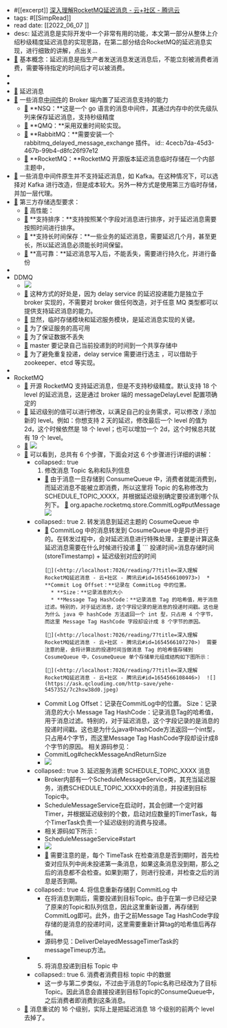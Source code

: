 - #[[excerpt]] [深入理解RocketMQ延迟消息 - 云+社区 - 腾讯云](https://cloud.tencent.com/developer/article/1581368)
- tags: #[[SimpRead]]
- read date: [[2022_06_07  ]]
- desc: 延迟消息是实际开发中一个非常有用的功能，本文第一部分从整体上介绍秒级精度延迟消息的实现思路，在第二部分结合RocketMQ的延迟消息实现，进行细致的讲解，点出关...
- [📌](<http://localhost:7026/reading/7?title=深入理解RocketMQ延迟消息 - 云+社区 - 腾讯云#id=1654564191307>)  基本概念：延迟消息是指生产者发送消息发送消息后，不能立刻被消费者消费，需要等待指定的时间后才可以被消费。
-
-
- [📌](<http://localhost:7026/reading/7?title=深入理解RocketMQ延迟消息 - 云+社区 - 腾讯云#id=1654564199168>)  延迟消息
- [📌](<http://localhost:7026/reading/7?title=深入理解RocketMQ延迟消息 - 云+社区 - 腾讯云#id=1654564184432>)  一些消息[中间件](https://cloud.tencent.com/product/tdmq?from=10680)的 Broker 端内置了延迟消息支持的能力
	- [📌](<http://localhost:7026/reading/7?title=深入理解RocketMQ延迟消息 - 云+社区 - 腾讯云#id=1654564179730>)  **NSQ：**这是一个 go 语言的消息中间件，其通过内存中的优先级队列来保存延迟消息，支持秒级精度
	- [📌](<http://localhost:7026/reading/7?title=深入理解RocketMQ延迟消息 - 云+社区 - 腾讯云#id=1654564231604>)  **QMQ：**采用双重时间轮实现。
	- [📌](<http://localhost:7026/reading/7?title=深入理解RocketMQ延迟消息 - 云+社区 - 腾讯云#id=1654564246738>)  **RabbitMQ：**需要安装一个 rabbitmq_delayed_message_exchange 插件。
	  id:: 4cecb7da-45d3-467b-99b4-d8fc26f97e12
	- [📌](<http://localhost:7026/reading/7?title=深入理解RocketMQ延迟消息 - 云+社区 - 腾讯云#id=1654564251474>)  **RocketMQ：**RocketMQ 开源版本延迟消息临时存储在一个内部主题中，
- [📌](<http://localhost:7026/reading/7?title=深入理解RocketMQ延迟消息 - 云+社区 - 腾讯云#id=1654564358985>)  一些消息中间件原生并不支持延迟消息，如 Kafka。在这种情况下，可以选择对 Kafka 进行改造，但是成本较大。另外一种方式是使用第三方临时存储，并加一层代理。
- [📌](<http://localhost:7026/reading/7?title=深入理解RocketMQ延迟消息 - 云+社区 - 腾讯云#id=1654564386796>)  第三方存储选型要求：
	- [📌](<http://localhost:7026/reading/7?title=深入理解RocketMQ延迟消息 - 云+社区 - 腾讯云#id=1654564390232>)  高性能：
	- [📌](<http://localhost:7026/reading/7?title=深入理解RocketMQ延迟消息 - 云+社区 - 腾讯云#id=1654564409786>)  **支持排序：**支持按照某个字段对消息进行排序，对于延迟消息需要按照时间进行排序。
	- [📌](<http://localhost:7026/reading/7?title=深入理解RocketMQ延迟消息 - 云+社区 - 腾讯云#id=1654564431338>)  **支持长时间保存：**一些业务的延迟消息，需要延迟几个月，甚至更长，所以延迟消息必须能长时间保留。
	- [📌](<http://localhost:7026/reading/7?title=深入理解RocketMQ延迟消息 - 云+社区 - 腾讯云#id=1654564442978>)  **高可靠：**延迟消息写入后，不能丢失，需要进行持久化，并进行备份
-
- DDMQ
	- ![](https://ask.qcloudimg.com/http-save/yehe-5457352/bv64pwxfcb.jpeg)
	- [📌](<http://localhost:7026/reading/7?title=深入理解RocketMQ延迟消息 - 云+社区 - 腾讯云#id=1654564838304>)  这种方式的好处是，因为 delay service 的延迟投递能力是独立于 broker 实现的，不需要对 broker 做任何改造，对于任意 MQ 类型都可以提供支持延迟消息的能力。
	- [📌](<http://localhost:7026/reading/7?title=深入理解RocketMQ延迟消息 - 云+社区 - 腾讯云#id=1654564347706>)  显然，临时存储模块和延迟服务模块，是延迟消息实现的关键。
	- [📌](<http://localhost:7026/reading/7?title=深入理解RocketMQ延迟消息 - 云+社区 - 腾讯云#id=1654564925637>)  为了保证服务的高可用
	- [📌](<http://localhost:7026/reading/7?title=深入理解RocketMQ延迟消息 - 云+社区 - 腾讯云#id=1654564928550>)  为了保证数据不丢失
	- [📌](<http://localhost:7026/reading/7?title=深入理解RocketMQ延迟消息 - 云+社区 - 腾讯云#id=1654564980463>)  master 要记录自己当前投递到的时间到一个共享存储中
	- [📌](<http://localhost:7026/reading/7?title=深入理解RocketMQ延迟消息 - 云+社区 - 腾讯云#id=1654564985823>)  为了避免重复投递，delay service 需要进行选主  ，可以借助于 zookeeper、etcd 等实现。
-
- RocketMQ
	- [📌](<http://localhost:7026/reading/7?title=深入理解RocketMQ延迟消息 - 云+社区 - 腾讯云#id=1654565024047>)  开源 RocketMQ 支持延迟消息，但是不支持秒级精度。默认支持 18 个 level 的延迟消息，这是通过 broker 端的 messageDelayLevel 配置项确定的
	- [📌](<http://localhost:7026/reading/7?title=深入理解RocketMQ延迟消息 - 云+社区 - 腾讯云#id=1654565051741>)  延迟级别的值可以进行修改，以满足自己的业务需求，可以修改 / 添加新的 level。例如：你想支持 2 天的延迟，修改最后一个 level 的值为 2d，这个时候依然是 18 个 level；也可以增加一个 2d，这个时候总共就有 19 个 level。
	- [📌](<http://localhost:7026/reading/7?title=深入理解RocketMQ延迟消息 - 云+社区 - 腾讯云#id=1654565132382>)  ![](https://ask.qcloudimg.com/http-save/yehe-5457352/iuvhrfhpff.jpeg)
	- [📌](<http://localhost:7026/reading/7?title=深入理解RocketMQ延迟消息 - 云+社区 - 腾讯云#id=1654565141805>)  可以看到，总共有 6 个步骤，下面会对这 6 个步骤进行详细的讲解：
		- collapsed:: true
		  1.  修改消息 Topic 名称和队列信息
			- [📌](<http://localhost:7026/reading/7?title=深入理解RocketMQ延迟消息 - 云+社区 - 腾讯云#id=1654565311792>)  由于消息一旦存储到 ConsumeQueue 中，消费者就能消费到，而延迟消息不能被立即消费，所以这里将 Topic 的名称修改为 SCHEDULE_TOPIC_XXXX，并根据延迟级别确定要投递到哪个队列下。
			  [📌](<http://localhost:7026/reading/7?title=深入理解RocketMQ延迟消息 - 云+社区 - 腾讯云#id=1654565998386>)  org.apache.rocketmq.store.CommitLog#putMessage
			  ![](https://ask.qcloudimg.com/http-save/yehe-5457352/j4qjv0o9lm.jpeg)
		- collapsed:: true
		  2.  转发消息到延迟主题的 CosumeQueue 中
			- [📌](<http://localhost:7026/reading/7?title=深入理解RocketMQ延迟消息 - 云+社区 - 腾讯云#id=1654566025347>)  CommitLog 中的消息转发到 CosumeQueue 中是异步进行的。在转发过程中，会对延迟消息进行特殊处理，主要是计算这条延迟消息需要在什么时候进行投递
			  [📌](<http://localhost:7026/reading/7?title=深入理解RocketMQ延迟消息 - 云+社区 - 腾讯云#id=1654566088250>)  ```
			  投递时间=消息存储时间(storeTimestamp) + 延迟级别对应的时间
			  ```
			  [📌](<http://localhost:7026/reading/7?title=深入理解RocketMQ延迟消息 - 云+社区 - 腾讯云#id=1654566100973>)  *   **Commit Log Offset：**记录在 CommitLog 中的位置。
			  	* **Size：**记录消息的大小
			  	* **Message Tag HashCode：**记录消息 Tag 的哈希值，用于消息过滤。特别的，对于延迟消息，这个字段记录的是消息的投递时间戳。这也是为什么 java 中 hashCode 方法返回一个 int 型，只占用 4 个字节，而这里 Message Tag HashCode 字段却设计成 8 个字节的原因。
			  
			  [📌](<http://localhost:7026/reading/7?title=深入理解RocketMQ延迟消息 - 云+社区 - 腾讯云#id=1654566107270>)  需要注意的是，会将计算出的投递时间当做消息 Tag 的哈希值存储到 CosumeQueue 中，CosumeQueue 单个存储单元组成结构如下图所示：
			    
			  [📌](<http://localhost:7026/reading/7?title=深入理解RocketMQ延迟消息 - 云+社区 - 腾讯云#id=1654566108446>)  ![](https://ask.qcloudimg.com/http-save/yehe-5457352/7c2hsw38d0.jpeg)
			- Commit Log Offset：记录在CommitLog中的位置。
			  Size：记录消息的大小
			  Message Tag HashCode：记录消息Tag的哈希值，用于消息过滤。特别的，对于延迟消息，这个字段记录的是消息的投递时间戳。这也是为什么java中hashCode方法返回一个int型，只占用4个字节，而这里Message Tag HashCode字段却设计成8个字节的原因。
			  相关源码参见：
			- CommitLog#checkMessageAndReturnSize
			- ![](https://ask.qcloudimg.com/http-save/yehe-5457352/idt5jrib4n.jpeg)
		- collapsed:: true
		  3.  延迟服务消费 SCHEDULE_TOPIC_XXXX 消息
			- Broker内部有一个ScheduleMessageService类，其充当延迟服务，消费SCHEDULE_TOPIC_XXXX中的消息，并投递到目标Topic中。
			- ScheduleMessageService在启动时，其会创建一个定时器Timer，并根据延迟级别的个数，启动对应数量的TimerTask，每个TimerTask负责一个延迟级别的消费与投递。
			- 相关源码如下所示：
			- ScheduleMessageService#start
			- ![](https://ask.qcloudimg.com/http-save/yehe-5457352/5e2ja5uzu0.jpeg)
			- [📌](<http://localhost:7026/reading/7?title=深入理解RocketMQ延迟消息 - 云+社区 - 腾讯云#id=1654566524904>)  需要注意的是，每个 TimeTask 在检查消息是否到期时，首先检查对应队列中尚未投递第一条消息，如果这条消息没到期，那么之后的消息都不会检查。如果到期了，则进行投递，并检查之后的消息是否到期。
		- collapsed:: true
		  4.  将信息重新存储到 CommitLog 中
			- 在将消息到期后，需要投递到目标Topic。由于在第一步已经记录了原来的Topic和队列信息，因此这里重新设置，再存储到CommitLog即可。此外，由于之前Message Tag HashCode字段存储的是消息的投递时间，这里需要重新计算tag的哈希值后再存储。
			- 源码参见：DeliverDelayedMessageTimerTask的messageTimeup方法。
		- 5.  将消息投递到目标 Topic 中
		- collapsed:: true
		  6.  消费者消费目标 topic 中的数据
			- 这一步与第二步类似，不过由于消息的Topic名称已经改为了目标Topic。因此消息会直接投递到目标Topic的ConsumeQueue中，之后消费者即消费到这条消息。
	- [📌](<http://localhost:7026/reading/7?title=深入理解RocketMQ延迟消息 - 云+社区 - 腾讯云#id=1654566604144>)  消息重试的 16 个级别，实际上是把延迟消息 18 个级别的前两个 level 去掉了。